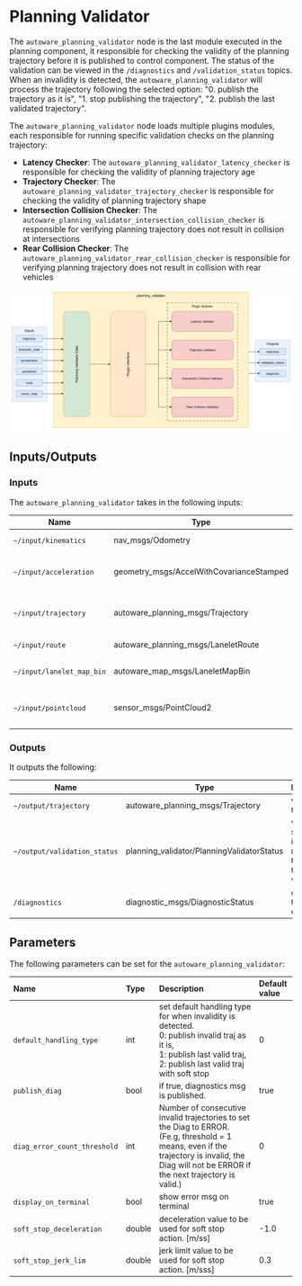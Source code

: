 # Planning Validator

The `autoware_planning_validator` node is the last module executed in the planning component, it responsible for checking the validity of the planning trajectory before it is published to control component. The status of the validation can be viewed in the `/diagnostics` and `/validation_status` topics. When an invalidity is detected, the `autoware_planning_validator` will process the trajectory following the selected option: "0. publish the trajectory as it is", "1. stop publishing the trajectory", "2. publish the last validated trajectory".

The `autoware_planning_validator` node loads multiple plugins modules, each responsible for running specific validation checks on the planning trajectory:

- **Latency Checker**: The `autoware_planning_validator_latency_checker` is responsible for checking the validity of planning trajectory age
- **Trajectory Checker**: The `autoware_planning_validator_trajectory_checker` is responsible for checking the validity of planning trajectory shape
- **Intersection Collision Checker**: The `autoware_planning_validator_intersection_collision_checker` is responsible for verifying planning trajectory does not result in collision at intersections
- **Rear Collision Checker**: The `autoware_planning_validator_rear_collision_checker` is responsible for verifying planning trajectory does not result in collision with rear vehicles

![autoware_planning_validator](./image/planning_validator.drawio.svg)

## Inputs/Outputs

### Inputs

The `autoware_planning_validator` takes in the following inputs:

| Name                      | Type                                     | Description                                    |
| ------------------------- | ---------------------------------------- | ---------------------------------------------- |
| `~/input/kinematics`      | nav_msgs/Odometry                        | ego pose and twist                             |
| `~/input/acceleration`    | geometry_msgs/AccelWithCovarianceStamped | current acceleration of the ego vehicle        |
| `~/input/trajectory`      | autoware_planning_msgs/Trajectory        | target trajectory to be validated in this node |
| `~/input/route`           | autoware_planning_msgs/LaneletRoute      | route information                              |
| `~/input/lanelet_map_bin` | autoware_map_msgs/LaneletMapBin          | lanelet vector map information                 |
| `~/input/pointcloud`      | sensor_msgs/PointCloud2                  | obstacle pointcloud with ground removed        |

### Outputs

It outputs the following:

| Name                         | Type                                       | Description                                                               |
| ---------------------------- | ------------------------------------------ | ------------------------------------------------------------------------- |
| `~/output/trajectory`        | autoware_planning_msgs/Trajectory          | validated trajectory                                                      |
| `~/output/validation_status` | planning_validator/PlanningValidatorStatus | validator status to inform the reason why the trajectory is valid/invalid |
| `/diagnostics`               | diagnostic_msgs/DiagnosticStatus           | diagnostics to report errors                                              |

## Parameters

The following parameters can be set for the `autoware_planning_validator`:

| Name                         | Type   | Description                                                                                                                                                                                      | Default value |
| :--------------------------- | :----- | :----------------------------------------------------------------------------------------------------------------------------------------------------------------------------------------------- | :------------ |
| `default_handling_type`      | int    | set default handling type for when invalidity is detected. <br>0: publish invalid traj as it is, <br>1: publish last valid traj, <br>2: publish last valid traj with soft stop                   | 0             |
| `publish_diag`               | bool   | if true, diagnostics msg is published.                                                                                                                                                           | true          |
| `diag_error_count_threshold` | int    | Number of consecutive invalid trajectories to set the Diag to ERROR. (Fe.g, threshold = 1 means, even if the trajectory is invalid, the Diag will not be ERROR if the next trajectory is valid.) | 0             |
| `display_on_terminal`        | bool   | show error msg on terminal                                                                                                                                                                       | true          |
| `soft_stop_deceleration`     | double | deceleration value to be used for soft stop action. [m/ss]                                                                                                                                       | -1.0          |
| `soft_stop_jerk_lim`         | double | jerk limit value to be used for soft stop action. [m/sss]                                                                                                                                        | 0.3           |

